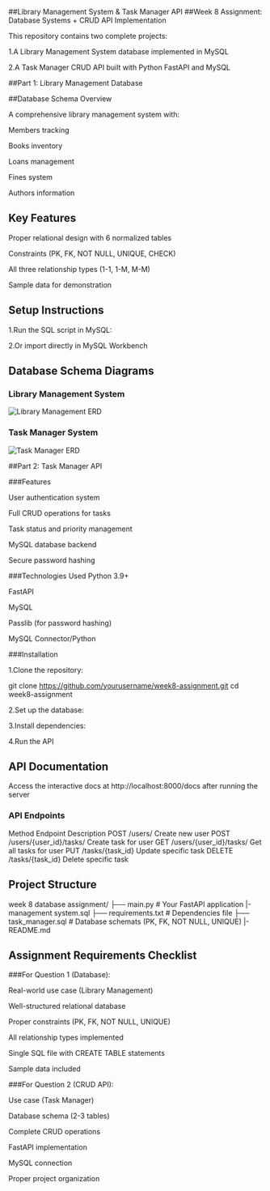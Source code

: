 ##Library Management System & Task Manager API
 ##Week 8 Assignment: Database Systems + CRUD API Implementation

This repository contains two complete projects:

1.A Library Management System database implemented in MySQL

2.A Task Manager CRUD API built with Python FastAPI and MySQL

 ##Part 1: Library Management Database

 ##Database Schema Overview

A comprehensive library management system with:

Members tracking

Books inventory

Loans management

Fines system

Authors information

 ## Key Features
Proper relational design with 6 normalized tables

Constraints (PK, FK, NOT NULL, UNIQUE, CHECK)

All three relationship types (1-1, 1-M, M-M)

Sample data for demonstration

 ## Setup Instructions

1.Run the SQL script in MySQL:

2.Or import directly in MySQL Workbench

## Database Schema Diagrams

### Library Management System
![Library Management ERD](docs/images/library_erd.png)

### Task Manager System
![Task Manager ERD](docs/images/task_manager_erd.png)


  ##Part 2: Task Manager API

 ###Features

User authentication system

Full CRUD operations for tasks

Task status and priority management

MySQL database backend

Secure password hashing

  ###Technologies Used
Python 3.9+

FastAPI

MySQL

Passlib (for password hashing)

MySQL Connector/Python

  ###Installation

1.Clone the repository:

git clone https://github.com/yourusername/week8-assignment.git
cd week8-assignment

2.Set up the database:

3.Install dependencies:

4.Run the API

 ## API Documentation

Access the interactive docs at http://localhost:8000/docs after running the server

 ### API Endpoints

Method	                 Endpoint	                                Description
POST	     /users/             	                                 Create new user
POST       	/users/{user_id}/tasks/                         	     Create task for user
GET	         /users/{user_id}/tasks/ 	                             Get all tasks for user
PUT     	/tasks/{task_id}	                                     Update specific task
DELETE  	/tasks/{task_id}    	                                 Delete specific task

 ## Project Structure
week 8 database assignment/
├── main.py             # Your FastAPI application
|-management system.sql
├── requirements.txt    # Dependencies file
├── task_manager.sql    # Database schemats (PK, FK, NOT NULL, UNIQUE)
|-README.md

## Assignment Requirements Checklist

###For Question 1 (Database):

Real-world use case (Library Management)

Well-structured relational database

Proper constraints (PK, FK, NOT NULL, UNIQUE)

All relationship types implemented

Single SQL file with CREATE TABLE statements

Sample data included

###For Question 2 (CRUD API):

Use case (Task Manager)

Database schema (2-3 tables)

Complete CRUD operations

FastAPI implementation

MySQL connection

Proper project organization